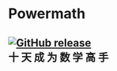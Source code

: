 # Powermath
[![GitHub release](https://img.shields.io/github/release/ELEVENStudio-Main/Powermath)](https://github.com/ELEVENStudio-Main/Powermath/releases/latest)   
十 天 成 为 数 学 高 手
---------------
